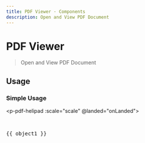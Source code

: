 ```yaml
---
title: PDF Viewer · Components
description: Open and View PDF Document
---
```

<script setup>
  import pButton from '../button/Button.vue'
  import pPdfHelipad from './PspdfHelipad.vue'
  import pPdfViewer from './PspdfViewer.vue'
  import pPdfObject from './PspdfObject.vue'
  import pPdfObjectAddon from '../pdf-object/PdfObjectAddon.vue'
  import { withBase } from 'vitepress'
  import { joinURL } from 'ufo'
  import IconClose from '@privyid/persona-icon/vue/close/16.vue'
  import {
    ref,
    reactive,
  } from 'vue-demi'

  const FILE           = withBase('/assets/pdf/Calibrator-v3.pdf')
  const FILE_SIGN      = withBase('/assets/pdf/sample-with-sign.pdf')
  const FILE_PROTECT   = withBase('/assets/pdf/Calibrator-v3_protected.pdf')
  const IMG_FIXED_FIT  = withBase('/assets/images/fixed-vs-fit.svg')
  const IMG_HELICOPTER = withBase('/assets/images/img-helicopter.svg')

  const password = ref('')
  const layout   = ref('fixed')
  const src      = ref(FILE)

  const object1 = reactive({
    page  : 8,
    x     : undefined,
    y     : undefined,
    width : undefined,
    height: undefined,
  })

  function changeLocation () {
    object1.x      = 400
    object1.y      = 300
    object1.width  = 198
    object1.height = 106
  }

  const objects = reactive([])
  const scale   = ref(1)

  function onLanded (item) {
    objects.push({
      _id   : Symbol('ObjectId'),
      page  : item?.page,
      x     : item?.x,
      y     : item?.y,
      width : item?.width,
      height: item?.height,
    })
  }

  function remove (index) {
    objects.splice(index, 1)
  }
</script>

# PDF Viewer
> Open and View PDF Document

## Usage

### Simple Usage

<p-pdf-helipad :scale="scale" @landed="onLanded">
  <img class="w-full h-full bg-base-white" :src="IMG_HELICOPTER" />
</p-pdf-helipad>

<preview>
  <p-pdf-viewer
    v-model:scale="scale"
    layout="fixed"
    :src="src">
    <p-pdf-object
      v-model:page="object1.page"
      v-model:x="object1.x"
      v-model:y="object1.y"
      v-model:width="object1.width"
      v-model:height="object1.height"
      :moveable="false"
      autofocus>
      <img class="w-full h-full rounded" :src="IMG_HELICOPTER" />
    </p-pdf-object>
    <p-pdf-object
      v-for="(object, i) in objects"
      :key="object._id"
      v-model:page="object.page"
      v-model:x="object.x"
      v-model:y="object.y"
      v-model:width="object.width"
      v-model:height="object.height">
      <img class="w-full h-full rounded" :src="IMG_HELICOPTER" />
      <p-pdf-object-addon>
        <p-button size="sm" icon color="danger" @click="remove(i)">
          <IconClose />
        </p-button>
      </p-pdf-object-addon>
    </p-pdf-object>
  </p-pdf-viewer>
</preview>

<pre>{{ object1 }}</pre>
